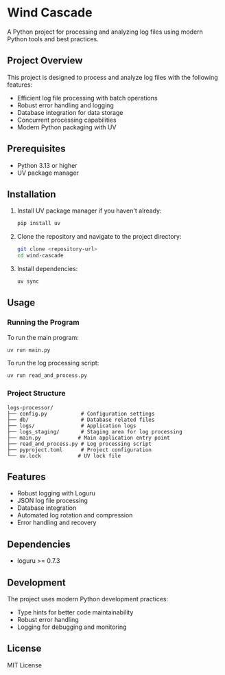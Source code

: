 # Wind Cascade

A Python project for processing and analyzing log files using modern Python tools and best practices.

## Project Overview

This project is designed to process and analyze log files with the following features:
- Efficient log file processing with batch operations
- Robust error handling and logging
- Database integration for data storage
- Concurrent processing capabilities
- Modern Python packaging with UV

## Prerequisites

- Python 3.13 or higher
- UV package manager

## Installation

1. Install UV package manager if you haven't already:
   ```bash
   pip install uv
   ```

2. Clone the repository and navigate to the project directory:
   ```bash
   git clone <repository-url>
   cd wind-cascade
   ```

3. Install dependencies:
   ```bash
   uv sync
   ```

## Usage

### Running the Program

To run the main program:
```bash
uv run main.py
```

To run the log processing script:
```bash
uv run read_and_process.py
```

### Project Structure

```
logs-processor/
├── config.py           # Configuration settings
├── db/                 # Database related files
├── logs/               # Application logs
├── logs_staging/       # Staging area for log processing
├── main.py            # Main application entry point
├── read_and_process.py # Log processing script
├── pyproject.toml      # Project configuration
└── uv.lock            # UV lock file
```

## Features

- Robust logging with Loguru
- JSON log file processing
- Database integration
- Automated log rotation and compression
- Error handling and recovery

## Dependencies

- loguru >= 0.7.3

## Development

The project uses modern Python development practices:
- Type hints for better code maintainability
- Robust error handling
- Logging for debugging and monitoring

## License

MIT License